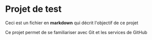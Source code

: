 # Projet de test
Ceci est un fichier en **markdown** qui décrit l'objectif de ce projet

Ce projet permet de se familiariser avec Git et les services de GitHub